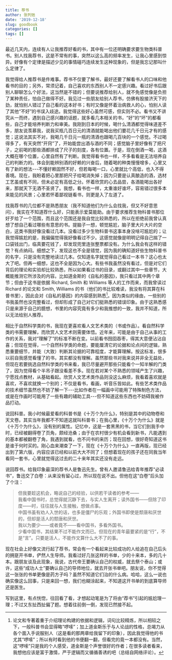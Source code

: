 ```yaml
---
title: 荐书
author: 张列弛
date: '2019-12-18'
slug: goodbook
categories: []
tags: []
---
```

最近几天内，连续有人让我推荐好看的书，其中有一位还明确要求要生物类科普书。别人找我荐书，这是不常有的事，突然以这么高的频率发生，让我心里感到惊异。好像有个定律是描述少见的事情碰巧连续发生这种现象的，但是我忘记那叫什么定律了。   

我觉得给人推荐书是件难事。荐书不仅要了解书，最好还要了解看书人的口味和他看书的目的；另外，常须记着，自己喜欢的东西别人不一定感兴趣。看过好书后跟别人聊聊怎么个好法，这当然是不错的；但要说推荐给别人，就不免感觉像是负担了某种责任，怕自己做得不好。我见过一些朋友给别人荐书，仿佛有股接济天下的劲，就怕别人错过了自己看的这本好书；有时又像是怀着治病救人的心，怕别人读了其他“不好”的书误入歧途。我觉得这些好心虽然可感，但实则不必。看书又不讲究从一而终，遇到自己感兴趣的话题，就多看几本相关的书，“好”的“坏”的都看些，自己才能培养判断力和审美。我刚到日本的时候，喝什么清酒都觉得味道差不多，朋友说羡慕我，说我买瓶几百日元的清酒就能喝出他们要花几千日元才有的感觉；这说法其实不对，我喝几千日元一瓶的清酒也跟喝几百块的一个感觉。不过喝得多了，有天突然“开窍”了，开始能尝出酒与酒的不同；感觉脑子里好像有了把尺子，之前喝的那些酒都排成了尺子的刻度，各有位置。于是，现在倒酒一喝，这酒大概在哪个位置，心里自然有了判断。我觉得看书也一样，不多看看是无法培养自己的判断力的。体会到能辨别酒的好赖的兴奋后，随着喝的种类慢慢增多，心里又有了新的想法---不懂好赖固然不好，但若每喝一口，心里就比个高低，也入不得善境。现在，我盼着把心里那把尺子给喝消失掉；因为只要是认真酿造的酒，选材工艺虽或有不同，但未必定有高低之分。怀着欣赏的心去品尝，各酒能喝出各好来，那就天下无酒不圣贤了。我想，看书也一样，太重谁好谁坏，容易错过很多本来能见的风景；心里若怀着鄙视链看书，则更是入了左道了。       

找我荐书的几位都不是熟悉朋友（我不知道他们为什么会找我，但又不好意思问），我实在不知道荐什么好，只能表示爱莫能助。由于要求推荐生物科普书那位好歹给了一个范围，而且这个范围还是我自觉比较熟悉的，所以在拒绝前我曾认真想了想自己看过哪些有意思的书。提脑子一想，顿觉尴尬，脑子里大片大片的空白，这类书我好像没看过几本。没看过多少生物科普书这事本身没啥可尴尬的；让我觉得尴尬的是，我偏偏觉得我好像看过不少。这感觉就像是明明记得自己揣了一口袋钱出门，临真要花钱了，却发现兜里连张整票都没有。为什么我会有这样的错觉？有点纳闷。细想之下，发现这也不全是错觉，因为我的确知道好些生物科普书的名字，只是没有完整地读过几本。仅知道名字就觉得自己看过一本书？这心也太大了吧。但再一细想，这也不全是因为心大。有些书我虽然没有看过，但是对它们背后的理论和实验却比较熟悉，所以如果看过书的目录，或翻过其中一些章节，大概能推测它所涉及的内容。比如道金斯的《自私的基因》，我只看过其中两个章节；但由于这书是依据 Richard, Smith 和 Williams 等人的工作而来，而我曾读过 Richard 的论文和 Smith, Williams 的书（他们的书比较难读，我没有将其算在科普书里），因此会对《自私的基因》的内容感到熟悉[^1]。因为类似的缘由，一些别的书我虽然也没完整看过，但却形成了自己对它们挺熟悉的错误印象。由于这熟悉感只是来源于自己的臆想，书里的内容究竟有多少和我推想的一致，我并不知道，所以无法给别人推荐。      

相比于自然科学类的书，我现在更喜欢看人文艺术类的（书或作品）。看自然科学类的书需要理解，而欣赏人文艺术则需要体悟。近年来，可能是由于自己从事的工作的关系，我对“理解了”的标准不断在变。以前看书囫囵吞枣，得其大意便沾沾自喜；但现在觉得，一个自然科学类的命题，要能厘清它的论据和论点间的逻辑，熟悉重要细节，并能（大致）判断其论据的可靠程度，才能算理解。按这标准，很多以前自我感觉看懂了的书，其实都没有理解。虽然那些书对我来说并非全无益处，但现在若要挑选自然科学类的书来看，我已尽量避开那些只能看个一知半解的门类了，因为觉得看个半吊子跟没看差不多。现在若对某个不熟悉的领域产生了兴趣，宁愿找点教材，从基础看起。欣赏人文艺术类作品则没这么麻烦，我看着喜欢就是喜欢，不喜欢就换一个别的；不仅是看书，看画，听音乐皆如此。有些艺术类作品的技术细节虽然也不妨了解一下---比如作者在一幅画中可能用了特殊制色方法，或是在作画时可能用了一些有趣的辅助工具---但不知道这些东西也不妨碍我被作品打动。   

说回科普。我小时候最爱看的科普书是《十万个为什么》，特别是其中的动物卷和天文卷。其实当年我都不不知道这就叫科普书；在我心里，《十万个为什么》就是《十万个为什么》，没有别的属性。记忆中，这是一套黑黑的书，当它们到我手中时，已经被翻得卷了页角，颇经沧桑；由于在农村很少有机会看到新书，凡能遇到的基本都被翻卷了角，我遇到就看，也不问书的来历；现在回想，很好奇知道这书是谁于何时买的。刚心血来潮查了一下，现在《十万个为什么》一直再版，现已经出到了第六版，内容应该已经和以前大大不同了；但想着现在的孩子还在同我当年看同一套书，心里就觉得这过去的二十来年其实还没有走远。   

说回荐书。给我印象最深的荐书人是鲁迅先生。曾有人邀请鲁迅给青年推荐“必读书”，鲁迅交了白卷：从来没有留心过，所以现在说不出。但他在这“白卷”后头加了个注：

> 但我要趁这机会，略说自己的经验，以供若干读者的参考——  
我看中国书时，总觉得就沉静下去，与实人生离开；读外国书——但除了印度——时，往往就与人生接触，想做点事。  
中国书虽有劝人入世的话，也多是僵尸的乐观；外国书即使是颓唐和厌世的，但却是活人的颓唐和厌世。  
我以为要少——或者竟不——看中国书，多看外国书。  
少看中国书，其结果不过不能作文而已。但现在的青年最要紧的是“行”，不是“言”。只要是活人，不能作文算什么大不了的事。   

现在社会上好像又流行起了荐书，常会有一个看起来比较成功的人给追在自己后头的拥趸开书单，俨然人生导师。我看过好几张这样的书单，少的十来本，多的几十本。跟朋友谈及此现象，我说，古代帝王要确认自己的权威，就去祭个泰山；或许，这些“成功人士”要确认自己的导师地位，就去开张书单吧。朋友说，你不觉得这一张张的书单更像是药方子吗？虽然不知道它们治的什么病。哈哈，这么一说也确实像这么回事，只是来回一想，我们也糊涂起来，不知道这开书单的到底算导师还是医生。     


写到这里，有点恍惚，往回看了看，才想起动笔是为了将由“荐书”引起的尴尬理一理；不过又东扯西扯偏了题。想着往前倒一倒，发现已然接不起。   








[^1]: 论文和专著着重于介绍理论构建的依据和逻辑，词句比较精炼，所以相较之下，一般科普书会显得略“啰嗦”；加上道金斯乐于与人论战的性格，总竭力从各个面入手说服别人（这是看的那两章给我留下的印象），因此我觉得他的书尤其“啰嗦”；所以有时看到他的书便翻一翻，但看完的竟一本都没有。当然，这“啰嗦”只是我的个人感受，道金斯是个声誉很好的作者；在很多读者看来，我想他应该是富于激情，严于逻辑而又循循善诱的吧（总结自网络评论）。  








